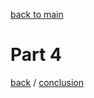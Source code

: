 [back to main](../../../../README.md)

# Part 4

[back](part1.3.md) / [conclusion](conclusion.md)


